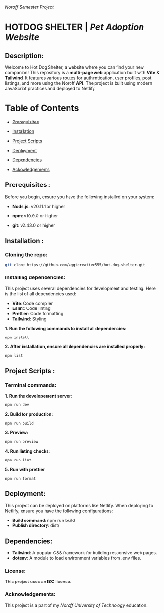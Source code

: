 _Noroff Semester Project_

# HOTDOG SHELTER | _Pet Adoption Website_

## Description:

Welcome to Hot Dog Shelter, a website where you can find your new companion! This repository is a **multi-page web** application built with **Vite** & **Tailwind**. It features various routes for authentication, user profiles, post listings, and more using the Noroff **API**. The project is built using modern JavaScript practices and deployed to Netlify.

# Table of Contents

- [Prerequisites](#prerequisites)

- [Installation](#installation)

- [Project Scripts](#project-scripts)

- [Deployment](#deployment)

- [Dependencies](#dependencies)

- [Ackowledgements](#acknowledgements)

## Prerequisites :

Before you begin, ensure you have the following installed on your system:

- **Node.js**: v20.11.1 or higher

- **npm**: v10.9.0 or higher

- **git**: v2.43.0 or higher

## Installation :

### Cloning the repo:

```bash
git clone https://github.com/aggicreative555/hot-dog-shelter.git
```

### Installing dependencies:

This project uses several dependencies for development and testing. Here is the list of all dependencies used:

- **Vite**: Code compiler
- **Eslint**: Code linting
- **Prettier**: Code formatting
- **Tailwind**: Styling

**1. Run the following commands to install all dependencies:**

```bash
npm install
```

**2. After installation, ensure all dependencies are installed properly:**

```bash
npm list
```

## Project Scripts :

### Terminal commands:

**1. Run the developement server:**

```bash
npm run dev
```

**2. Build for production:**

```bash
npm run build
```

**3. Preview:**

```bash
npm run preview
```

**4. Run linting checks:**

```bash
npm run lint
```

**5. Run with prettier**

```bash
npm run format
```


## Deployment:
This project can be deployed on platforms like Netlify. When deploying to Netlify, ensure you have the following configurations:

- **Build command**: npm run build
- **Publish directory**: dist/

## Dependencies:

- **Tailwind**:  A popular CSS framework for building responsive web pages.
- **dotenv**: A module to load environment variables from .env files.


### License:

This project uses an **ISC** license.

### Acknowledgements:

This project is a part of my _Noroff University of Technology_ education.
